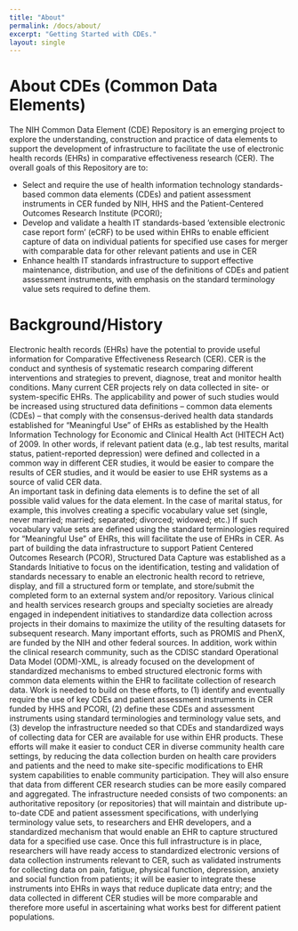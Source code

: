 ```yaml
---
title: "About"
permalink: /docs/about/
excerpt: "Getting Started with CDEs."
layout: single
---
```


# About CDEs (Common Data Elements)
The NIH Common Data Element (CDE) Repository is an emerging project to explore the understanding,
 construction and practice of data elements to support the development of infrastructure to facilitate 
 the use of electronic health records (EHRs) in comparative effectiveness research (CER). 
 The overall goals of this Repository are to:
* Select and require the use of health information technology standards-based common data elements (CDEs) and patient assessment instruments in CER funded by NIH, HHS and the Patient-Centered Outcomes Research Institute (PCORI);
* Develop and validate a health IT standards-based ‘extensible electronic case report form’ (eCRF) to be used within EHRs to enable efficient capture of data on individual patients for specified use cases for merger with comparable data for other relevant patients and use in CER
* Enhance health IT standards infrastructure to support effective maintenance, distribution, and use of the definitions of CDEs and patient assessment instruments, with emphasis on the standard terminology value sets required to define them.

# Background/History
Electronic health records (EHRs) have the potential to provide useful information for Comparative Effectiveness Research (CER). CER is the conduct and synthesis of systematic research comparing different interventions and strategies to prevent, diagnose, treat and monitor health conditions.  Many current CER projects rely on data collected in site- or system-specific EHRs.  The applicability and power of such studies would be increased using structured data definitions – common data elements (CDEs) – that comply with the consensus-derived health data standards established for “Meaningful Use” of EHRs as established by the Health Information Technology for Economic and Clinical Health Act (HITECH Act) of 2009. In other words, if relevant patient data (e.g., lab test results, marital status, patient-reported depression) were defined and collected in a common way in different CER studies, it would be easier to compare the results of CER studies, and it would be easier to use EHR systems as a source of valid CER data.   
An important task in defining data elements is to define the set of all possible valid values for the data element.  In the case of marital status, for example, this involves creating a specific vocabulary value set (single, never married; married; separated; divorced; widowed; etc.)  If such vocabulary value sets are defined using the standard terminologies required for “Meaningful Use” of EHRs, this will facilitate the use of EHRs in CER. 
As part of building the data infrastructure to support Patient Centered Outcomes Research (PCOR), Structured Data Capture was established as a Standards Initiative to focus on the identification, testing and validation of standards necessary to enable an electronic health record to retrieve, display, and fill a structured form or template, and store/submit the completed form to an external system and/or repository.
Various clinical and health services research groups and specialty societies are already engaged in independent initiatives to standardize data collection across projects in their domains to maximize the utility of the resulting datasets for subsequent research.  Many important efforts, such as PROMIS and PhenX, are funded by the NIH and other federal sources. In addition, work within the clinical research community, such as the CDISC standard Operational Data Model (ODM)-XML, is already focused on the development of standardized mechanisms to embed structured electronic forms with common data elements within the EHR to facilitate collection of research data.
Work is needed to build on these efforts, to (1) identify and eventually require the use of key CDEs and patient assessment instruments in CER funded by HHS and PCORI, (2) define these CDEs and assessment instruments using standard terminologies and terminology value sets, and (3) develop the infrastructure needed so that CDEs and standardized ways of collecting data for CER are available for use within EHR products.  These efforts will make it easier to conduct CER in diverse community health care settings, by reducing the data collection burden on health care providers and patients and the need to make site-specific modifications to EHR system capabilities to enable community participation.  They will also ensure that data from different CER research studies can be more easily compared and aggregated.
The infrastructure needed consists of two components: an authoritative repository (or repositories) that will maintain and distribute up-to-date CDE and patient assessment specifications, with underlying terminology value sets, to researchers and EHR developers, and a standardized mechanism that would enable an EHR to capture structured data for a specified use case.  Once this full infrastructure is in place, researchers will have ready access to standardized electronic versions of data collection instruments relevant to CER,  such as validated instruments for collecting data on pain, fatigue, physical function, depression, anxiety and social function from patients; it will be easier to integrate these instruments into EHRs in ways that reduce duplicate data entry; and the data collected in different CER studies will be more comparable and therefore more useful in ascertaining what works best for different patient populations.
